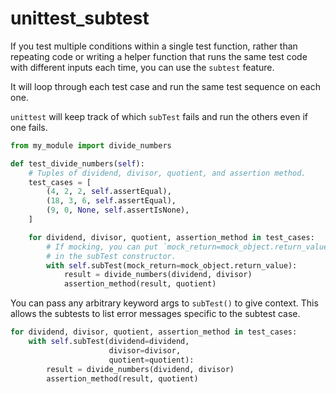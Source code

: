 # unittest\_subtest

If you test multiple conditions within a single test function, rather than repeating code or writing a helper function that runs the same test code with different inputs each time, you can use the `subtest` feature.

It will loop through each test case and run the same test sequence on each one.

`unittest` will keep track of which `subTest` fails and run the others even if one fails.

```python
from my_module import divide_numbers

def test_divide_numbers(self):
    # Tuples of dividend, divisor, quotient, and assertion method.
    test_cases = [
        (4, 2, 2, self.assertEqual),
        (18, 3, 6, self.assertEqual),
        (9, 0, None, self.assertIsNone),
    ]

    for dividend, divisor, quotient, assertion_method in test_cases:
        # If mocking, you can put `mock_return=mock_object.return_value`
        # in the subTest constructor.
        with self.subTest(mock_return=mock_object.return_value):
            result = divide_numbers(dividend, divisor)
            assertion_method(result, quotient)
```

You can pass any arbitrary keyword args to `subTest()` to give context. This allows the subtests to list error messages specific to the subtest case.

```python
for dividend, divisor, quotient, assertion_method in test_cases:
    with self.subTest(dividend=dividend,
                      divisor=divisor,
                      quotient=quotient):
        result = divide_numbers(dividend, divisor)
        assertion_method(result, quotient)
```
